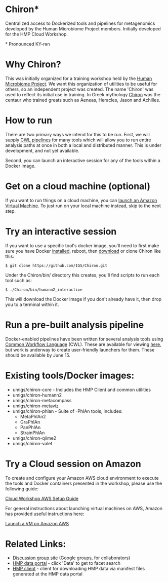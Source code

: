# Chiron*
Centralized access to Dockerized tools and pipelines for metagenomics developed by the Human Microbiome Project members.  Initially developed for the HMP Cloud Workshop.

\* Pronounced KY-rən

# Why Chiron?

This was initially organized for a training workshop held by the [Human Microbiome Project](http://hmpdacc.org/).  We want this organization of utilities to be useful for others, so an independent project was created.  The name 'Chiron' was used to reflect its initial use in training.  In Greek mythology [Chiron](https://en.wikipedia.org/wiki/Chiron) was the centaur who trained greats such as Aeneas, Heracles, Jason and Achilles.

# How to run 

There are two primary ways we intend for this to be run.  First, we will supply [CWL pipelines](http://www.commonwl.org/) for many tools which will allow you to run entire analysis paths at once in both a local and distributed manner.  This is under development, and not yet available.

Second, you can launch an interactive session for any of the tools within a Docker image.

# Get on a cloud machine (optional)

If you want to run things on a cloud machine, you can [launch an Amazon Virtual Machine](https://aws.amazon.com/getting-started/tutorials/launch-a-virtual-machine/).  To just run on your local machine instead, skip to the next step.

# Try an interactive session

If you want to use a specific tool's docker image, you'll need to first make sure you have
Docker [installed](https://docs.docker.com/engine/installation/), reboot, then [download](https://github.com/IGS/Chiron/archive/master.zip) or clone Chiron like this:

```
$ git clone https://github.com/IGS/Chiron.git
```

Under the Chiron/bin/ directory this creates, you'll find scripts to run each tool such as:

```
$ ./Chiron/bin/humann2_interactive
```

This will download the Docker image if you don't already have it, then drop you to a terminal within it.

# Run a pre-built analysis pipeline

Docker-enabled pipelines have been written for several analysis tools using [Common Workflow Language](https://github.com/common-workflow-language/common-workflow-language) (CWL).  These are available for viewing [here](https://github.com/IGS/Chiron/tree/master/pipelines), but work is underway to create user-friendly launchers for them.  These should be available by June 15.

# Existing tools/Docker images:

- umigs/chiron-core - Includes the HMP Client and common utilities
- umigs/chiron-humann2
- umigs/chiron-metacompass
- umigs/chiron-metaviz
- umigs/chiron-phlan - Suite of -PhlAn tools, includes:
  - MetaPhlAn2
  - GraPhlAn
  - PanPhlAn
  - StrainPhlAn
- umigs/chiron-qiime2
- umigs/chiron-valet

# Try a Cloud session on Amazon
To create and configure your Amazon AWS cloud environment to execute the tools and Docker containers presented in the workshop, please use the following guide:

[Cloud Workshop AWS Setup Guide](/docs/amazon_aws_setup.md)

For general instructions about launching virtual machines on AWS, Amazon has provided useful instructions here:

[Launch a VM on Amazon AWS](https://aws.amazon.com/getting-started/tutorials/launch-a-virtual-machine/)

# Related Links:

- [Discussion group site](https://groups.google.com/forum/#!forum/hmp-cloud-pilot) (Google groups, for collaborators)
- [HMP data portal](http://portal.ihmpdcc.org) - click 'Data' to get to facet search
- [HMP client](https://github.com/IGS/hmp_client) - client for downloading HMP data via manifest files generated at the HMP data portal
